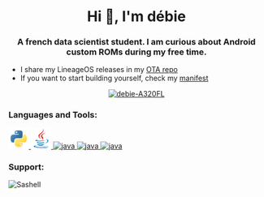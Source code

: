 <h1 align="center">Hi 👋, I'm débie</h1>
<h3 align="center">A french data scientist student. I am curious about Android custom ROMs during my free time.</h3>

- I share my LineageOS releases in my [OTA repo](https://github.com/debie-A320FL/OTA/releases)
- If you want to start building yourself, check my [manifest](https://github.com/debie-A320FL/android_manifest_samsung_a3y17lte)

<p align="center"> <a href="https://github.com/ryo-ma/github-profile-trophy"><img src="https://github-profile-trophy.vercel.app/?username=debie-A320FL" alt="debie-A320FL" /></a> </p>
	
<h3 align="left">Languages and Tools:</h3>
<p align="left"> <a href="https://www.python.org" target="_blank" rel="noreferrer"> <img src="https://raw.githubusercontent.com/devicons/devicon/master/icons/python/python-original.svg" alt="python" width="40" height="40"/>
<a href="https://www.java.com" target="_blank" rel="noreferrer"> <img src="https://raw.githubusercontent.com/devicons/devicon/master/icons/java/java-original.svg" alt="java" width="40" height="40"/> </a>
<a href="https://www.w3schools.com/c/index.php" target="_blank" rel="noreferrer"> <img src="https://cdn.freebiesupply.com/logos/large/2x/c-2975-logo-png-transparent.png" alt="java" width="40" height="40"/> </a>
<a href="https://www.r-project.org/" target="_blank" rel="noreferrer"> <img src="https://activators4windows.com/wp-content/uploads/2021/02/logo-1024x1024.png" alt="java" width="40" height="40"/> </a>
<a href="https://www.sas.com" target="_blank" rel="noreferrer"> <img src="https://upload.wikimedia.org/wikipedia/commons/thumb/1/10/SAS_logo_horiz.svg/1280px-SAS_logo_horiz.svg.png" alt="java" width="80" height="40"/> </a>


<h3 align="left">Support:</h3>
<p><a href="https://www.paypal.com/paypalme/debieXDA"> <img align="left" src="http://amfhr.com/wp-content/uploads/2020/05/paypal.png" height="100" width="100" alt="Sashell" /></a></p><br><br>
